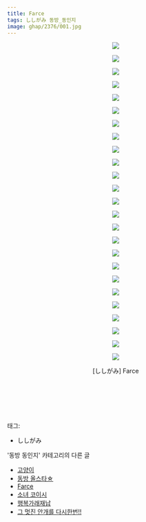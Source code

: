 ```yaml
---
title: Farce
tags: ししがみ 동방_동인지
image: ghap/2376/001.jpg
---
```

<div class="article">
<p style="text-align: center; clear: none; float: none;"><img src="{{ site.nasurl }}/ghap/2376/001.jpg"/></p>
<p style="text-align: center; clear: none; float: none;"><img src="{{ site.nasurl }}/ghap/2376/002.jpg"/></p>
<p style="text-align: center; clear: none; float: none;"><img src="{{ site.nasurl }}/ghap/2376/003.jpg"/></p>
<p style="text-align: center; clear: none; float: none;"><img src="{{ site.nasurl }}/ghap/2376/004.jpg"/></p>
<p style="text-align: center; clear: none; float: none;"><img src="{{ site.nasurl }}/ghap/2376/005.jpg"/></p>
<p style="text-align: center; clear: none; float: none;"><img src="{{ site.nasurl }}/ghap/2376/006.jpg"/></p>
<p style="text-align: center; clear: none; float: none;"><img src="{{ site.nasurl }}/ghap/2376/007.jpg"/></p>
<p style="text-align: center; clear: none; float: none;"><img src="{{ site.nasurl }}/ghap/2376/008.jpg"/></p>
<p style="text-align: center; clear: none; float: none;"><img src="{{ site.nasurl }}/ghap/2376/009.jpg"/></p>
<p style="text-align: center; clear: none; float: none;"><img src="{{ site.nasurl }}/ghap/2376/010.jpg"/></p>
<p style="text-align: center; clear: none; float: none;"><img src="{{ site.nasurl }}/ghap/2376/011.jpg"/></p>
<p style="text-align: center; clear: none; float: none;"><img src="{{ site.nasurl }}/ghap/2376/012.jpg"/></p>
<p style="text-align: center; clear: none; float: none;"><img src="{{ site.nasurl }}/ghap/2376/013.jpg"/></p>
<p style="text-align: center; clear: none; float: none;"><img src="{{ site.nasurl }}/ghap/2376/014.jpg"/></p>
<p style="text-align: center; clear: none; float: none;"><img src="{{ site.nasurl }}/ghap/2376/015.jpg"/></p>
<p style="text-align: center; clear: none; float: none;"><img src="{{ site.nasurl }}/ghap/2376/016.jpg"/></p>
<p style="text-align: center; clear: none; float: none;"><img src="{{ site.nasurl }}/ghap/2376/017.jpg"/></p>
<p style="text-align: center; clear: none; float: none;"><img src="{{ site.nasurl }}/ghap/2376/018.jpg"/></p>
<p style="text-align: center; clear: none; float: none;"><img src="{{ site.nasurl }}/ghap/2376/019.jpg"/></p>
<p style="text-align: center; clear: none; float: none;"><img src="{{ site.nasurl }}/ghap/2376/020.jpg"/></p>
<p style="text-align: center; clear: none; float: none;"><img src="{{ site.nasurl }}/ghap/2376/021.jpg"/></p>
<p style="text-align: center; clear: none; float: none;"><img src="{{ site.nasurl }}/ghap/2376/022.jpg"/></p>
<p style="text-align: center; clear: none; float: none;"><img src="{{ site.nasurl }}/ghap/2376/023.jpg"/></p>
<p style="text-align: center; clear: none; float: none;"><img src="{{ site.nasurl }}/ghap/2376/024.jpg"/></p>
<p style="text-align: center; clear: none; float: none;"><img src="{{ site.nasurl }}/ghap/2376/025.jpg"/></p>
<p style="text-align: center; clear: none; float: none;">[ししがみ] Farce</p>
<p style="text-align: center; clear: none; float: none;"><br/></p>
<p style="text-align: center; clear: none; float: none;"><br/></p>
<p><br/></p>
</div><div class="tagTrail">
<p>태그: </p>
<ul>
<li>ししがみ</li>
</ul>
</div><div class="another">
<p>'동방 동인지' 카테고리의 다른 글</p>
<ul>
<li><a href="/2016-09-28-ghap_2378">고양이</a></li>
<li><a href="/2016-09-28-ghap_2377">동방 올스타☆</a></li>
<li><a href="/2016-09-28-ghap_2376">Farce</a></li>
<li><a href="/2016-09-28-ghap_2375">소녀 코이시</a></li>
<li><a href="/2016-09-28-ghap_2373">행복가래재납</a></li>
<li><a href="/2016-09-28-ghap_2372">그 멋진 안개를 다시한번!!</a></li>
</ul>
</div><div class="cb_module cb_fluid">
<div class="cb_wrt cb_profile">
</div><!-- commentList close -->
</div>